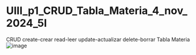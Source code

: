 # UIII_p1_CRUD_Tabla_Materia_4_nov_2024_5I
CRUD create-crear read-leer update-actualizar delete-borrar Tabla Materia
![image](https://github.com/user-attachments/assets/cac2cc5b-3df9-4742-909c-9777b9a45627)
